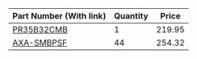 |Part Number (With link)|Quantity|Price|
|-----------------------|--------|-----------------------|
|[PR35B32CMB](http://www.l-com.com/patch-panel-server-rack-350-panel-black-32-bnc-adapters-insulated-w-rear-cable-minder)|1|219.95|
|[AXA-SMBPSF](http://www.l-com.com/coaxial-coaxial-adapter-smb-plug-sma-jack-female)|44|254.32|

